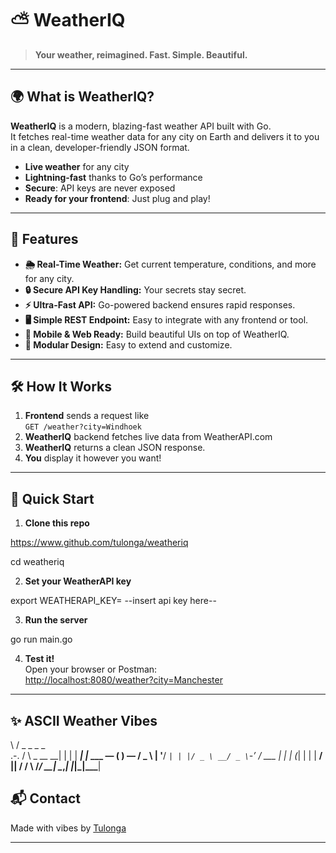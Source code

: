 <!-- WeatherIQ README.md -->

# ⛅️ WeatherIQ


> **Your weather, reimagined. Fast. Simple. Beautiful.**

---

## 🌍 What is WeatherIQ?

**WeatherIQ** is a modern, blazing-fast weather API built with Go.  
It fetches real-time weather data for any city on Earth and delivers it to you in a clean, developer-friendly JSON format.

- **Live weather** for any city
- **Lightning-fast** thanks to Go’s performance
- **Secure**: API keys are never exposed
- **Ready for your frontend**: Just plug and play!

---

## 🚀 Features

- **🌦 Real-Time Weather:** Get current temperature, conditions, and more for any city.
- **🔒 Secure API Key Handling:** Your secrets stay secret.
- **⚡️ Ultra-Fast API:** Go-powered backend ensures rapid responses.
- **🖥 Simple REST Endpoint:** Easy to integrate with any frontend or tool.
- **📱 Mobile & Web Ready:** Build beautiful UIs on top of WeatherIQ.
- **🧩 Modular Design:** Easy to extend and customize.

---

## 🛠 How It Works

1. **Frontend** sends a request like  
   `GET /weather?city=Windhoek`
2. **WeatherIQ** backend fetches live data from WeatherAPI.com
3. **WeatherIQ** returns a clean JSON response.
4. **You** display it however you want!

---

## 🏁 Quick Start

1. **Clone this repo**  

https://www.github.com/tulonga/weatheriq

cd weatheriq


2. **Set your WeatherAPI key**  

export WEATHERAPI_KEY= --insert api key here--


3. **Run the server**  

go run main.go


4. **Test it!**  
Open your browser or Postman:  
[http://localhost:8080/weather?city=Manchester](http://localhost:8080/weather?city=Manchester)

---

## ✨ ASCII Weather Vibes

  \   /      _           _   _      _       
   .-.     / \   _ __ __| | | | ___| |_ ___ 
― (   ) ― / _ \ | '__/ _` | | |/ _ \ __/ _ \
   `-’   / ___ \| | | (_| | | |  __/ ||  __/
  /   \ /_/   \_\_|  \__,_| |_|\___|\__\___|

## 📬 Contact

Made with vibes by [Tulonga](https://github.com/tulonga)

---
